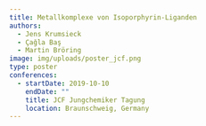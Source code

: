 ```yaml
---
title: Metallkomplexe von Isoporphyrin-Liganden
authors:
  - Jens Krumsieck
  - Çağla Baş
  - Martin Bröring
image: img/uploads/poster_jcf.png
type: poster
conferences:
  - startDate: 2019-10-10
    endDate: ""
    title: JCF Jungchemiker Tagung
    location: Braunschweig, Germany
---
```

